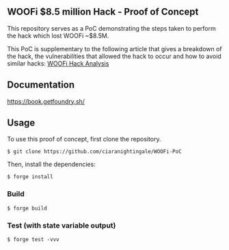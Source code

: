 ## WOOFi $8.5 million Hack - Proof of Concept

This repository serves as a PoC demonstrating the steps taken to perform the hack which lost WOOFi ~$8.5M.

This PoC is supplementary to the following article that gives a breakdown of the hack, the vulnerabilities that allowed the hack to occur and how to avoid similar hacks: [WOOFi Hack Analysis](https://www.cyfrin.io/blog/hack-analysis-into-woofi-exploit)

## Documentation

https://book.getfoundry.sh/

## Usage

To use this proof of concept, first clone the repository.

```shell
$ git clone https://github.com/ciaranightingale/WOOFi-PoC
```

Then, install the dependencies:

```shell
$ forge install
```

### Build

```shell
$ forge build
```

### Test (with state variable output)

```shell
$ forge test -vvv
```
